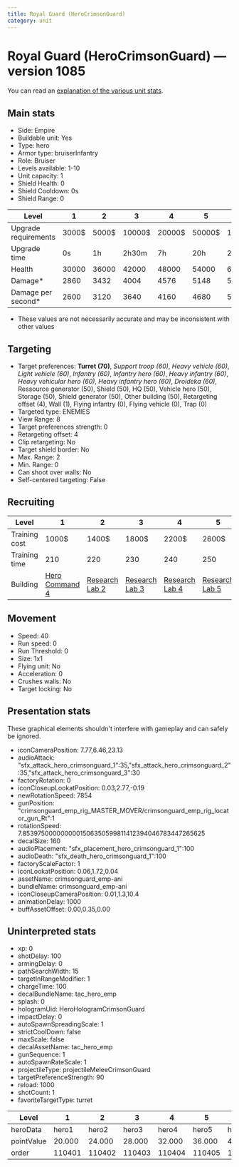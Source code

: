 ```yaml
---
title: Royal Guard (HeroCrimsonGuard)
category: unit
---
```


# Royal Guard (HeroCrimsonGuard) — version 1085

You can read an [explanation  of the various unit stats](unitexplained.md).

## Main stats

  * Side: Empire
  * Buildable unit: Yes
  * Type: hero
  * Armor type: bruiserInfantry
  * Role: Bruiser
  * Levels available: 1-10
  * Unit capacity: 1
  * Shield Health: 0
  * Shield Cooldown: 0s
  * Shield Range: 0

|Level               |1    |2    |3     |4     |5     |6      |7      |8      |9       |10      |
|--------------------|-----|-----|------|------|------|-------|-------|-------|--------|--------|
|Upgrade requirements|3000$|5000$|10000$|20000$|50000$|135000$|225000$|450000$|1500000$|2500000$|
|Upgrade time        |0s   |1h   |2h30m |7h    |20h   |2d12h  |4d     |6d     |1w1d    |1w5d    |
|Health              |30000|36000|42000 |48000 |54000 |60000  |66000  |72000  |78000   |90000   |
|Damage*             |2860 |3432 |4004  |4576  |5148  |5720   |6292   |6864   |7436    |8580    |
|Damage per second*  |2600 |3120 |3640  |4160  |4680  |5200   |5720   |6240   |6760    |7800    |

* These values are not necessarily accurate and may be inconsistent with other values

## Targeting

  * Target preferences: **Turret (70)**, _Support troop (60)_, _Heavy vehicle (60)_, _Light vehicle (60)_, _Infantry (60)_, _Infantry hero (60)_, _Heavy infantry (60)_, _Heavy vehicular hero (60)_, _Heavy infantry hero (60)_, _Droideka (60)_, Ressource generator (50), Shield (50), HQ (50), Vehicle hero (50), Storage (50), Shield generator (50), Other building (50), Retargeting offset (4), Wall (1), Flying infantry (0), Flying vehicle (0), Trap (0)
  * Targeted type: ENEMIES
  * View Range: 8
  * Target preferences strength: 0
  * Retargeting offset: 4
  * Clip retargeting: No
  * Target shield border: No
  * Max. Range: 2
  * Min. Range: 0
  * Can shoot over walls: No
  * Self-centered targeting: False

## Recruiting

|Level        |1                                           |2                                      |3                                      |4                                      |5                                      |6                                      |7                                      |8                                      |9                                      |10                                      |
|-------------|--------------------------------------------|---------------------------------------|---------------------------------------|---------------------------------------|---------------------------------------|---------------------------------------|---------------------------------------|---------------------------------------|---------------------------------------|----------------------------------------|
|Training cost|1000$                                       |1400$                                  |1800$                                  |2200$                                  |2600$                                  |3000$                                  |3400$                                  |4000$                                  |4200$                                  |4600$                                   |
|Training time|210                                         |220                                    |230                                    |240                                    |250                                    |260                                    |270                                    |560                                    |580                                    |600                                     |
|Building     |[Hero Command 4](empireTacticalCommand.html)|[Research Lab 2](empireOffenseLab.html)|[Research Lab 3](empireOffenseLab.html)|[Research Lab 4](empireOffenseLab.html)|[Research Lab 5](empireOffenseLab.html)|[Research Lab 6](empireOffenseLab.html)|[Research Lab 7](empireOffenseLab.html)|[Research Lab 8](empireOffenseLab.html)|[Research Lab 9](empireOffenseLab.html)|[Research Lab 10](empireOffenseLab.html)|

## Movement

  * Speed: 40
  * Run speed: 0
  * Run Threshold: 0
  * Size: 1x1
  * Flying unit: No
  * Acceleration: 0
  * Crushes walls: No
  * Target locking: No

## Presentation stats

These graphical elements shouldn't interfere with gameplay and can safely be ignored.

  * iconCameraPosition: 7.77,6.46,23.13
  * audioAttack: "sfx_attack_hero_crimsonguard_1":35,"sfx_attack_hero_crimsonguard_2":35,"sfx_attack_hero_crimsonguard_3":30
  * factoryRotation: 0
  * iconCloseupLookatPosition: 0.03,2.77,-0.19
  * newRotationSpeed: 7854
  * gunPosition: "crimsonguard_emp_rig_MASTER_MOVER/crimsonguard_emp_rig_locator_gun_Rt":1
  * rotationSpeed: 7.8539750000000001506350599811412394046783447265625
  * decalSize: 160
  * audioPlacement: "sfx_placement_hero_crimsonguard_1":100
  * audioDeath: "sfx_death_hero_crimsonguard_1":100
  * factoryScaleFactor: 1
  * iconLookatPosition: 0.06,1.72,0.04
  * assetName: crimsonguard_emp-ani
  * bundleName: crimsonguard_emp-ani
  * iconCloseupCameraPosition: 0.01,1.3,10.4
  * animationDelay: 1000
  * buffAssetOffset: 0.00,0.35,0.00

## Uninterpreted stats

  * xp: 0
  * shotDelay: 100
  * armingDelay: 0
  * pathSearchWidth: 15
  * targetInRangeModifier: 1
  * chargeTime: 100
  * decalBundleName: tac_hero_emp
  * splash: 0
  * hologramUid: HeroHologramCrimsonGuard
  * impactDelay: 0
  * autoSpawnSpreadingScale: 1
  * strictCoolDown: false
  * maxScale: false
  * decalAssetName: tac_hero_emp
  * gunSequence: 1
  * autoSpawnRateScale: 1
  * projectileType: projectileMeleeCrimsonGuard
  * targetPreferenceStrength: 90
  * reload: 1000
  * shotCount: 1
  * favoriteTargetType: turret

|Level     |1     |2     |3     |4     |5     |6     |7     |8     |9     |10    |
|----------|------|------|------|------|------|------|------|------|------|------|
|heroData  |hero1 |hero2 |hero3 |hero4 |hero5 |hero6 |hero7 |hero8 |hero9 |hero10|
|pointValue|20.000|24.000|28.000|32.000|36.000|40.000|44.000|48.000|52.000|60.000|
|order     |110401|110402|110403|110404|110405|110406|110407|110408|110409|110410|

